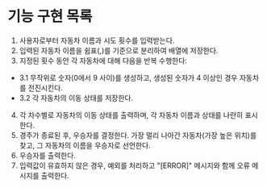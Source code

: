 # 기능 구현 목록

1. 사용자로부터 자동차 이름과 시도 횟수를 입력받는다.
2. 입력된 자동차 이름을 쉼표(,)를 기준으로 분리하여 배열에 저장한다.
3. 지정된 횟수 동안 각 자동차에 대해 다음을 반복 수행한다:

- 3.1 무작위로 숫자(0에서 9 사이)를 생성하고, 생성된 숫자가 4 이상인 경우 자동차를 전진시킨다.
- 3.2 각 자동차의 이동 상태를 저장한다.

4. 각 차수별로 자동차의 이동 상태를 출력하며, 각 자동차 이름과 상태를 나란히 표시한다.
5. 경주가 종료된 후, 우승자를 결정한다. 가장 멀리 나아간 자동차(가장 높은 위치)를 찾고, 그 자동차의 이름을 우승자로 선언한다.
6. 우승자를 출력한다.
7. 입력값이 유효하지 않은 경우, 예외를 처리하고 "[ERROR]" 메시지와 함께 오류 메시지를 출력한다.
